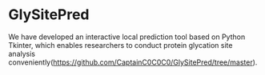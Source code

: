 # GlySitePred
We have developed an interactive local prediction tool based on Python Tkinter, which enables researchers to conduct protein glycation site analysis conveniently(https://github.com/CaptainC0C0C0/GlySitePred/tree/master).
